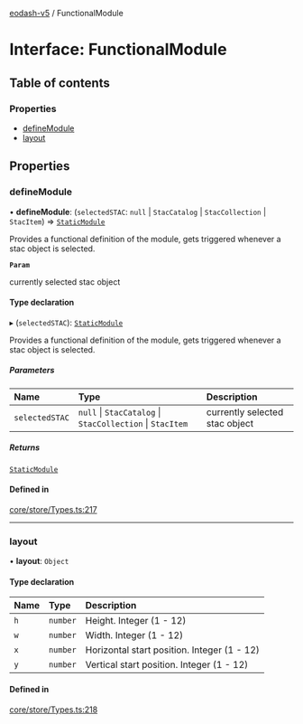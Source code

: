 [eodash-v5](../README.md) / FunctionalModule

# Interface: FunctionalModule

## Table of contents

### Properties

- [defineModule](FunctionalModule.md#definemodule)
- [layout](FunctionalModule.md#layout)

## Properties

### defineModule

• **defineModule**: (`selectedSTAC`: ``null`` \| `StacCatalog` \| `StacCollection` \| `StacItem`) => [`StaticModule`](../README.md#staticmodule)

Provides a functional definition of the module,
gets triggered whenever a stac object is selected.

**`Param`**

currently selected stac object

#### Type declaration

▸ (`selectedSTAC`): [`StaticModule`](../README.md#staticmodule)

Provides a functional definition of the module,
gets triggered whenever a stac object is selected.

##### Parameters

| Name | Type | Description |
| :------ | :------ | :------ |
| `selectedSTAC` | ``null`` \| `StacCatalog` \| `StacCollection` \| `StacItem` | currently selected stac object |

##### Returns

[`StaticModule`](../README.md#staticmodule)

#### Defined in

[core/store/Types.ts:217](https://github.com/EOX-A/eodash-v5/blob/06b9523/core/store/Types.ts#L217)

___

### layout

• **layout**: `Object`

#### Type declaration

| Name | Type | Description |
| :------ | :------ | :------ |
| `h` | `number` | Height. Integer (1 - 12) |
| `w` | `number` | Width. Integer (1 - 12) |
| `x` | `number` | Horizontal start position. Integer (1 - 12) |
| `y` | `number` | Vertical start position. Integer (1 - 12) |

#### Defined in

[core/store/Types.ts:218](https://github.com/EOX-A/eodash-v5/blob/06b9523/core/store/Types.ts#L218)
